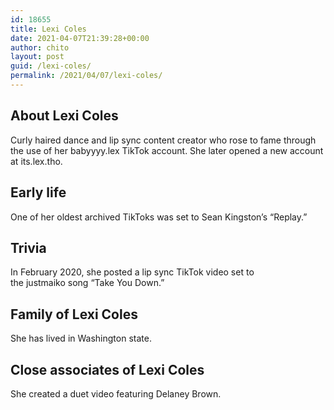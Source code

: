 ```yaml
---
id: 18655
title: Lexi Coles
date: 2021-04-07T21:39:28+00:00
author: chito
layout: post
guid: /lexi-coles/
permalink: /2021/04/07/lexi-coles/
---
```

<!--Content-->



## About Lexi Coles


  Curly haired dance and lip sync content creator who rose to fame through the use of her babyyyy.lex TikTok account. She later opened a new account at its.lex.tho.

      
      
      
## Early life


  One of her oldest archived TikToks was set to Sean Kingston&#8217;s &#8220;Replay.&#8221;

      
      
      
## Trivia


  In February 2020, she posted a lip sync TikTok video set to the justmaiko song &#8220;Take You Down.&#8221; 

      
      
      
## Family of Lexi Coles


  She has lived in Washington state. 

      
      
      
## Close associates of Lexi Coles


  She created a duet video featuring Delaney Brown. 


